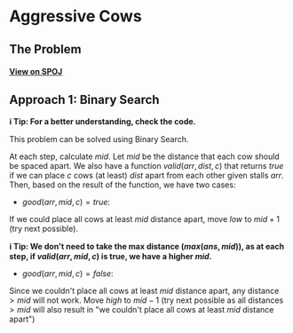 # Aggressive Cows

## The Problem

#### **[View on SPOJ](https://www.spoj.com/problems/AGGRCOW/)**

## Approach 1: Binary Search

**ℹ️ Tip: For a better understanding, check the code.**

This problem can be solved using Binary Search.

At each step, calculate $mid$. Let $mid$ be the distance that each cow should be spaced apart. We also have a function $valid(arr, dist, c)$ that returns $true$ if we can place $c$ cows (at least) $dist$ apart from each other given stalls $arr$. Then, based on the result of the function, we have two cases:

-   $good(arr, mid, c) = true$:

If we could place all cows at least $mid$ distance apart, move $low$ to $mid + 1$ (try next possible).

**ℹ️ Tip: We don't need to take the max distance ($max(ans, mid)$), as at each step, if $valid(arr, mid, c)$ is true, we have a higher $mid$.**

-   $good(arr, mid, c) = false$:

Since we couldn't place all cows at least $mid$ distance apart, any distance $> mid$ will not work. Move $high$ to $mid - 1$ (try next possible as all distances $> mid$ will also result in "we couldn't place all cows at least $mid$ distance apart")

